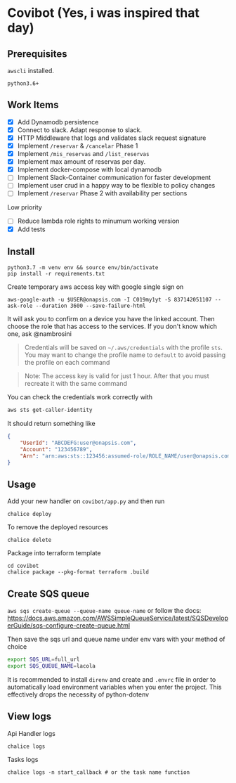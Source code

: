 # Covibot (Yes, i was inspired that day)

## Prerequisites
`awscli` installed.

`python3.6+`

## Work Items
- [x] Add Dynamodb persistence
- [x] Connect to slack. Adapt response to slack.
- [x] HTTP Middleware that logs and validates slack request signature
- [x] Implement `/reservar` & `/cancelar` Phase 1
- [x] Implement `/mis_reservas` and `/list_reservas`
- [x] Implement max amount of reservas per day.
- [x] Implement docker-compose with local dynamodb
- [ ] Implement Slack-Container communication for faster development
- [ ] Implement user crud in a happy way to be flexible to policy changes
- [ ] Implement `/reservar` Phase 2 with availability per sections

Low priority
- [ ] Reduce lambda role rights to minumum working version
- [x] Add tests

## Install
```
python3.7 -m venv env && source env/bin/activate
pip install -r requirements.txt
```
Create temporary aws access key with google single sign on
```
aws-google-auth -u $USER@onapsis.com -I C019my1yt -S 837142051107 --ask-role --duration 3600 --save-failure-html
```
It will ask you to confirm on a device you have the linked account.
Then choose the role that has access to the services. If you don't know which one, ask @nambrosini
> Credentials will be saved on `~/.aws/credentials` with the profile `sts`.
> You may want to change the profile name to `default` to avoid passing the profile on each command

> Note: The access key is valid for just 1 hour. After that you must recreate it with the same command

You can check the credentials work correctly with
```bash
aws sts get-caller-identity
```
It should return something like
```json
{
    "UserId": "ABCDEFG:user@onapsis.com",
    "Account": "123456789",
    "Arn": "arn:aws:sts::123456:assumed-role/ROLE_NAME/user@onapsis.com"
}
```


## Usage
Add your new handler on `covibot/app.py` and then run
```
chalice deploy
```
To remove the deployed resources 
```
chalice delete
```
Package into terraform template
```
cd covibot
chalice package --pkg-format terraform .build
```

## Create SQS queue
`aws sqs create-queue --queue-name queue-name`
or follow the docs:
https://docs.aws.amazon.com/AWSSimpleQueueService/latest/SQSDeveloperGuide/sqs-configure-create-queue.html

Then save the sqs url and queue name under env vars with your method of choice
```bash
export SQS_URL=full_url
export SQS_QUEUE_NAME=lacola
```

It is recommended to install `direnv` and create and `.envrc` file in order to automatically load
environment variables when you enter the project. This effectively drops the necessity of python-dotenv


## View logs
Api Handler logs
```
chalice logs
```
Tasks logs
```
chalice logs -n start_callback # or the task name function
```